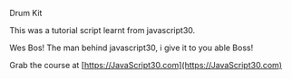 Drum Kit

This was a tutorial script learnt from javascript30.

Wes Bos! The man behind javascript30, i give it to you able Boss!

Grab the course at [https://JavaScript30.com](https://JavaScript30.com)